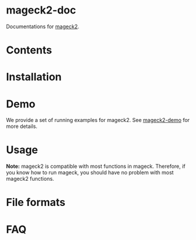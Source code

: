 # mageck2-doc

Documentations for [mageck2](https://github.com/davidliwei/mageck2).

# Contents

# Installation

# Demo

We provide a set of running examples for mageck2. See [mageck2-demo](https://github.com/davidliwei/mageck2-demo) for more details.

# Usage

**Note:** mageck2 is compatible with most functions in mageck. Therefore, if you know how to run mageck, you should have no problem with most mageck2 functions.



# File formats

# FAQ 
